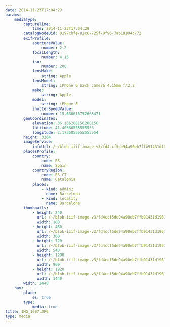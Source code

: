 ```yaml
---
date: 2014-11-23T17:04:29
params:
    mediaType:
        captureTime:
            time: 2014-11-23T17:04:29
        catalogNodeUid: 0197cbfe-82c6-725f-8f96-7ab18104c772
        exifProfile:
            apertureValue:
                number: 2.2
            focalLength:
                number: 4.15
            iso:
                number: 200
            lensMake:
                string: Apple
            lensModel:
                string: iPhone 6 back camera 4.15mm f/2.2
            make:
                string: Apple
            model:
                string: iPhone 6
            shutterSpeedValue:
                number: 15.630616752668471
        geoCoordinates:
            elevation: 36.156288156288156
            latitude: 41.40380555555556
            longitude: 2.1735055555555554
        height: 3264
        imageService:
            infoUrl: /~/blob-iiif-image-v3/fd4ccf5de94a90eb7ffb91431d1961c8a9905435306b5f0c653a77e231e62a09/info.json
        placesProfile:
            country:
                code: ES
                name: Spain
            countryRegion:
                code: ES-CT
                name: Catalonia
            places:
                - kind: admin2
                  name: Barcelona
                - kind: locality
                  name: Barcelona
        thumbnails:
            - height: 240
              url: /~/blob-iiif-image-v3/fd4ccf5de94a90eb7ffb91431d1961c8a9905435306b5f0c653a77e231e62a09/full/180%2C240/0/default.jpg
              width: 180
            - height: 480
              url: /~/blob-iiif-image-v3/fd4ccf5de94a90eb7ffb91431d1961c8a9905435306b5f0c653a77e231e62a09/full/360%2C480/0/default.jpg
              width: 360
            - height: 720
              url: /~/blob-iiif-image-v3/fd4ccf5de94a90eb7ffb91431d1961c8a9905435306b5f0c653a77e231e62a09/full/540%2C720/0/default.jpg
              width: 540
            - height: 1280
              url: /~/blob-iiif-image-v3/fd4ccf5de94a90eb7ffb91431d1961c8a9905435306b5f0c653a77e231e62a09/full/960%2C1280/0/default.jpg
              width: 960
            - height: 1920
              url: /~/blob-iiif-image-v3/fd4ccf5de94a90eb7ffb91431d1961c8a9905435306b5f0c653a77e231e62a09/full/1440%2C1920/0/default.jpg
              width: 1440
        width: 2448
    nav:
        place:
            es: true
        type:
            media: true
title: IMG_1607.JPG
type: media
---
```

